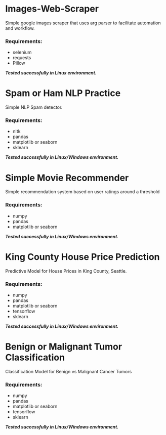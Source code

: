 # Images-Web-Scraper
Simple google images scraper that uses arg parser to facilitate automation and workflow.


### Requirements:
- selenium
- requests
- Pillow


***Tested successfully in Linux environment.***

# Spam or Ham NLP Practice
Simple NLP Spam detector.


### Requirements:
- nltk
- pandas
- matplotlib or seaborn
- sklearn


***Tested successfully in Linux/Windows environment.***


# Simple Movie Recommender
Simple recommendation system based on user ratings around a threshold


### Requirements:
- numpy
- pandas
- matplotlib or seaborn


***Tested successfully in Linux/Windows environment.***


# King County House Price Prediction
Predictive Model for House Prices in King County, Seattle.


### Requirements:
- numpy
- pandas
- matplotlib or seaborn
- tensorflow
- sklearn


***Tested successfully in Linux/Windows environment.***


# Benign or Malignant Tumor Classification
Classification Model for Benign vs Malignant Cancer Tumors


### Requirements:
- numpy
- pandas
- matplotlib or seaborn
- tensorflow
- sklearn


***Tested successfully in Linux/Windows environment.***

